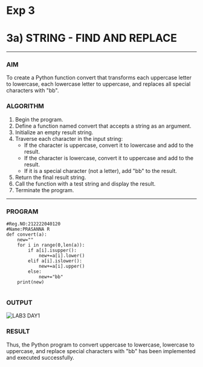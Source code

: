 # Exp 3
# 3a) STRING - FIND AND REPLACE

---

### AIM  
To create a Python function convert that transforms each uppercase letter to lowercase, each lowercase letter to uppercase, and replaces all special characters with "bb".


### ALGORITHM

1. Begin the program.  
2. Define a function named convert that accepts a string as an argument.  
3. Initialize an empty result string.
4. Traverse each character in the input string:
    - If the character is uppercase, convert it to lowercase and add to the result.
    - If the character is lowercase, convert it to uppercase and add to the result.
    - If it is a special character (not a letter), add "bb" to the result.
5. Return the final result string.
6. Call the function with a test string and display the result.
7. Terminate the program.

---

### PROGRAM

```
#Reg.NO:212222040120
#Name:PRASANNA R
def convert(a):
    new=""
    for i in range(0,len(a)):
        if a[i].isupper():
            new+=a[i].lower()
        elif a[i].islower():
            new+=a[i].upper()
        else:
            new+="bb"
    print(new)
            
```

### OUTPUT

![LAB3 DAY1](https://github.com/user-attachments/assets/616a8943-2aa4-43e7-bcc0-f33762adec66)


### RESULT
Thus, the Python program to convert uppercase to lowercase, lowercase to uppercase, and replace special characters with "bb" has been implemented and executed successfully.
